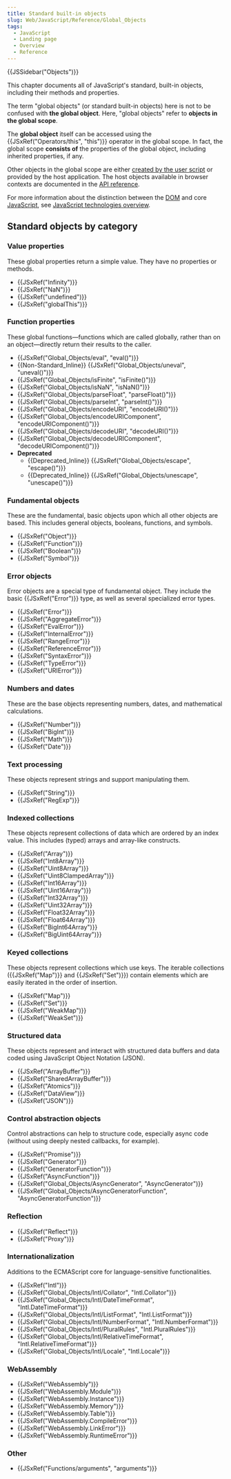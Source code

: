 ```yaml
---
title: Standard built-in objects
slug: Web/JavaScript/Reference/Global_Objects
tags:
  - JavaScript
  - Landing page
  - Overview
  - Reference
---
```

{{JSSidebar("Objects")}}

This chapter documents all of JavaScript's standard, built-in objects, including
their methods and properties.

The term "global objects" (or standard built-in objects) here is not to be
confused with **the global object**. Here, "global objects" refer to **objects
in the global scope**.

The **global object** itself can be accessed using the
{{JSxRef("Operators/this", "this")}} operator in the global scope.
In fact, the global scope **consists of** the properties of the global object,
including inherited properties, if any.

Other objects in the global scope are either
[created by the user script](/en-US/docs/Web/JavaScript/Guide/Working_with_Objects#creating_new_objects)
or provided by the host application. The host objects available in browser
contexts are documented in the [API reference](/en-US/docs/Web/API).

For more information about the distinction between the
[DOM](/en-US/docs/Web/API/Document_Object_Model) and core
[JavaScript](/en-US/docs/Web/JavaScript), see
[JavaScript technologies overview](/en-US/docs/Web/JavaScript/JavaScript_technologies_overview).

## Standard objects by category

### Value properties

These global properties return a simple value. They have no properties or
methods.

- {{JSxRef("Infinity")}}
- {{JSxRef("NaN")}}
- {{JSxRef("undefined")}}
- {{JSxRef("globalThis")}}

### Function properties

These global functions—functions which are called globally, rather than on an
object—directly return their results to the caller.

<div class="twocolumns">
  <ul>
    <li>{{JSxRef("Global_Objects/eval", "eval()")}}</li>
    <li>
      {{Non-Standard_Inline}}
      {{JSxRef("Global_Objects/uneval", "uneval()")}} 
    </li>
    <li>
      {{JSxRef("Global_Objects/isFinite", "isFinite()")}}
    </li>
    <li>{{JSxRef("Global_Objects/isNaN", "isNaN()")}}</li>
    <li>
      {{JSxRef("Global_Objects/parseFloat", "parseFloat()")}}
    </li>
    <li>
      {{JSxRef("Global_Objects/parseInt", "parseInt()")}}
    </li>
    <li>
      {{JSxRef("Global_Objects/encodeURI", "encodeURI()")}}
    </li>
    <li>
      {{JSxRef("Global_Objects/encodeURIComponent", "encodeURIComponent()")}}
    </li>
    <li>
      {{JSxRef("Global_Objects/decodeURI", "decodeURI()")}}
    </li>
    <li>
      {{JSxRef("Global_Objects/decodeURIComponent", "decodeURIComponent()")}}
    </li>
    <li>
      <strong>Deprecated</strong>
      <ul>
        <li>
          {{Deprecated_Inline}}
          {{JSxRef("Global_Objects/escape", "escape()")}}
        </li>
        <li>
          {{Deprecated_Inline}}
          {{JSxRef("Global_Objects/unescape", "unescape()")}}
        </li>
      </ul>
    </li>
  </ul>
</div>

### Fundamental objects

These are the fundamental, basic objects upon which all other objects are based.
This includes general objects, booleans, functions, and symbols.

- {{JSxRef("Object")}}
- {{JSxRef("Function")}}
- {{JSxRef("Boolean")}}
- {{JSxRef("Symbol")}}

### Error objects

Error objects are a special type of fundamental object. They include the basic
{{JSxRef("Error")}} type, as well as several specialized error types.

<div class="twocolumns">
  <ul>
    <li>{{JSxRef("Error")}}</li>
    <li>{{JSxRef("AggregateError")}} </li>
    <li>{{JSxRef("EvalError")}}</li>
    <li>{{JSxRef("InternalError")}}</li>
    <li>{{JSxRef("RangeError")}}</li>
    <li>{{JSxRef("ReferenceError")}}</li>
    <li>{{JSxRef("SyntaxError")}}</li>
    <li>{{JSxRef("TypeError")}}</li>
    <li>{{JSxRef("URIError")}}</li>
  </ul>
</div>

### Numbers and dates

These are the base objects representing numbers, dates, and mathematical
calculations.

- {{JSxRef("Number")}}
- {{JSxRef("BigInt")}}
- {{JSxRef("Math")}}
- {{JSxRef("Date")}}

### Text processing

These objects represent strings and support manipulating them.

- {{JSxRef("String")}}
- {{JSxRef("RegExp")}}

### Indexed collections

These objects represent collections of data which are ordered by an index value.
This includes (typed) arrays and array-like constructs.

<div class="twocolumns">
  <ul>
    <li>{{JSxRef("Array")}}</li>
    <li>{{JSxRef("Int8Array")}}</li>
    <li>{{JSxRef("Uint8Array")}}</li>
    <li>{{JSxRef("Uint8ClampedArray")}}</li>
    <li>{{JSxRef("Int16Array")}}</li>
    <li>{{JSxRef("Uint16Array")}}</li>
    <li>{{JSxRef("Int32Array")}}</li>
    <li>{{JSxRef("Uint32Array")}}</li>
    <li>{{JSxRef("Float32Array")}}</li>
    <li>{{JSxRef("Float64Array")}}</li>
    <li>{{JSxRef("BigInt64Array")}}</li>
    <li>{{JSxRef("BigUint64Array")}}</li>
  </ul>
</div>

### Keyed collections

These objects represent collections which use keys. The iterable collections
({{JSxRef("Map")}} and {{JSxRef("Set")}}) contain elements which
are easily iterated in the order of insertion.

- {{JSxRef("Map")}}
- {{JSxRef("Set")}}
- {{JSxRef("WeakMap")}}
- {{JSxRef("WeakSet")}}

### Structured data

These objects represent and interact with structured data buffers and data coded
using JavaScript Object Notation (JSON).

- {{JSxRef("ArrayBuffer")}}
- {{JSxRef("SharedArrayBuffer")}}
- {{JSxRef("Atomics")}}
- {{JSxRef("DataView")}}
- {{JSxRef("JSON")}}

### Control abstraction objects

Control abstractions can help to structure code, especially async code (without
using deeply nested callbacks, for example).

- {{JSxRef("Promise")}}
- {{JSxRef("Generator")}}
- {{JSxRef("GeneratorFunction")}}
- {{JSxRef("AsyncFunction")}}
- {{JSxRef("Global_Objects/AsyncGenerator", "AsyncGenerator")}}
- {{JSxRef("Global_Objects/AsyncGeneratorFunction", "AsyncGeneratorFunction")}}

### Reflection

- {{JSxRef("Reflect")}}
- {{JSxRef("Proxy")}}

### Internationalization

Additions to the ECMAScript core for language-sensitive functionalities.

<div class="twocolumns">
  <ul>
    <li>{{JSxRef("Intl")}}</li>
    <li>
      {{JSxRef("Global_Objects/Intl/Collator", "Intl.Collator")}}
    </li>
    <li>
      {{JSxRef("Global_Objects/Intl/DateTimeFormat", "Intl.DateTimeFormat")}}
    </li>
    <li>
      {{JSxRef("Global_Objects/Intl/ListFormat", "Intl.ListFormat")}}
    </li>
    <li>
      {{JSxRef("Global_Objects/Intl/NumberFormat", "Intl.NumberFormat")}}
    </li>
    <li>
      {{JSxRef("Global_Objects/Intl/PluralRules", "Intl.PluralRules")}}
    </li>
    <li>
      {{JSxRef("Global_Objects/Intl/RelativeTimeFormat", "Intl.RelativeTimeFormat")}}
    </li>
    <li>
      {{JSxRef("Global_Objects/Intl/Locale", "Intl.Locale")}}
    </li>
  </ul>
</div>

### WebAssembly

<div class="twocolumns">
  <ul>
    <li>{{JSxRef("WebAssembly")}}</li>
    <li>{{JSxRef("WebAssembly.Module")}}</li>
    <li>{{JSxRef("WebAssembly.Instance")}}</li>
    <li>{{JSxRef("WebAssembly.Memory")}}</li>
    <li>{{JSxRef("WebAssembly.Table")}}</li>
    <li>{{JSxRef("WebAssembly.CompileError")}}</li>
    <li>{{JSxRef("WebAssembly.LinkError")}}</li>
    <li>{{JSxRef("WebAssembly.RuntimeError")}}</li>
  </ul>
</div>

### Other

- {{JSxRef("Functions/arguments", "arguments")}}
